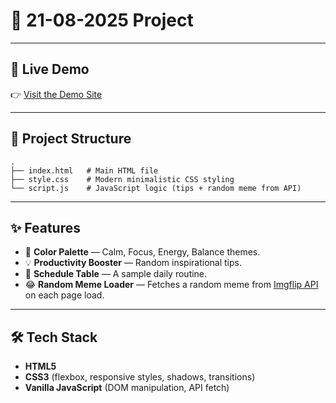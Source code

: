 # 🌟 21-08-2025 Project
---

## 🚀 Live Demo
👉 [Visit the Demo Site](https://21-08-2025.bohdan.lol)

---

## 📂 Project Structure
```
.
├── index.html   # Main HTML file
├── style.css    # Modern minimalistic CSS styling
└── script.js    # JavaScript logic (tips + random meme from API)
```

---

## ✨ Features
- 🎨 **Color Palette** — Calm, Focus, Energy, Balance themes.  
- 💡 **Productivity Booster** — Random inspirational tips.  
- 📅 **Schedule Table** — A sample daily routine.  
- 😂 **Random Meme Loader** — Fetches a random meme from [Imgflip API](https://api.imgflip.com/get_memes) on each page load.  

---

## 🛠️ Tech Stack
- **HTML5**
- **CSS3** (flexbox, responsive styles, shadows, transitions)
- **Vanilla JavaScript** (DOM manipulation, API fetch)
